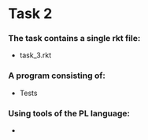 <h1> Task 2 </h1>

<h3>The task contains a single rkt file:</h3>

- task_3.rkt

<h3>A program consisting of:</h3>

- Tests

<h3>Using tools of the PL language:</h3>

-
